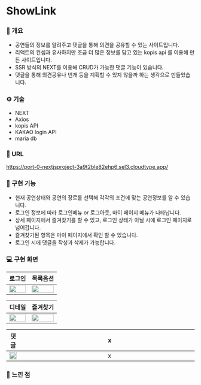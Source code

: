 # ShowLink

### :memo: 개요
- 공연들의 정보를 알려주고 댓글을 통해 의견을 공유할 수 있는 사이트입니다.
- 리액트의 컨셉과 유사하지만 조금 더 많은 정보를 담고 있는 kopis api 를 이용해 만든 사이트입니다.
- SSR 방식의 NEXT를 이용해 CRUD가 가능한 댓글 기능이 있습니다.
- 댓글을 통해 의견공유나 번개 등을 계획할 수 있지 않을까 하는 생각으로 만들었습니다.

### ⚙️ 기술
- NEXT
- Axios
- kopis API
- KAKAO login API
- maria db

### 🔗 URL
<https://port-0-nextjsproject-3a9t2ble82ehp6.sel3.cloudtype.app/>

### 🧰 구현 기능
- 현재 공연상태와 공연의 장르를 선택해 각각의 조건에 맞는 공연정보를 알 수 있습니다.
- 로그인 정보에 따라 로그인메뉴 or 로그아웃, 마이 페이지 메뉴가 나타납니다.
- 상세 페이지에서 즐겨찾기를 할 수 있고, 로그인 상태가 아닐 시에 로그인 페이지로 넘어갑니다.
- 즐겨찾기된 항목은 마이 페이지에서 확인 할 수 있습니다.
- 로그인 시에 댓글을 작성과 삭제가 가능합니다.

### 💻 구현 화면
|로그인|목록옵션|
|---|---|
|<img width="100%" src="https://user-images.githubusercontent.com/74894952/233289413-05624098-b0ef-4238-9b27-4f151ae73af5.gif"/>|<img width="100%" src="https://user-images.githubusercontent.com/74894952/233289419-dd541648-0d24-4a0b-9bef-bb6687ebfd52.gif"/>|

|디테일|즐겨찾기|
|---|---|
|<img width="100%" src="https://user-images.githubusercontent.com/74894952/233289425-78384010-353b-4c0e-924d-f5c4394a7a10.gif"/>|<img width="100%" src="https://user-images.githubusercontent.com/74894952/233289429-ee20c88c-7f4b-4ac0-afd6-a0918e45c3ad.gif"/>|

|댓글|&nbsp;&nbsp;&nbsp;&nbsp;&nbsp;&nbsp;&nbsp;&nbsp;&nbsp;&nbsp;&nbsp;&nbsp;&nbsp;&nbsp;&nbsp;&nbsp;&nbsp;&nbsp;&nbsp;&nbsp;&nbsp;&nbsp;&nbsp;&nbsp;&nbsp;&nbsp;&nbsp;&nbsp;&nbsp;&nbsp;&nbsp;&nbsp;&nbsp;&nbsp;&nbsp;&nbsp;&nbsp;&nbsp;&nbsp;&nbsp;&nbsp;&nbsp;&nbsp;&nbsp;&nbsp;&nbsp;&nbsp;&nbsp;&nbsp;&nbsp;&nbsp;&nbsp;&nbsp;x&nbsp;&nbsp;&nbsp;&nbsp;&nbsp;&nbsp;&nbsp;&nbsp;&nbsp;&nbsp;&nbsp;&nbsp;&nbsp;&nbsp;&nbsp;&nbsp;&nbsp;&nbsp;&nbsp;&nbsp;&nbsp;&nbsp;&nbsp;&nbsp;&nbsp;&nbsp;&nbsp;&nbsp;&nbsp;&nbsp;&nbsp;&nbsp;&nbsp;&nbsp;&nbsp;&nbsp;&nbsp;&nbsp;&nbsp;&nbsp;&nbsp;&nbsp;&nbsp;&nbsp;&nbsp;&nbsp;&nbsp;&nbsp;&nbsp;&nbsp;&nbsp;&nbsp;&nbsp;&nbsp;|
|---|---|
|<img width="100%" src="https://user-images.githubusercontent.com/74894952/233289435-09e11233-1c76-4b38-84aa-3263fb547778.gif"/>|&nbsp;&nbsp;&nbsp;&nbsp;&nbsp;&nbsp;&nbsp;&nbsp;&nbsp;&nbsp;&nbsp;&nbsp;&nbsp;&nbsp;&nbsp;&nbsp;&nbsp;&nbsp;&nbsp;&nbsp;&nbsp;&nbsp;&nbsp;&nbsp;&nbsp;&nbsp;&nbsp;&nbsp;&nbsp;&nbsp;&nbsp;&nbsp;&nbsp;&nbsp;&nbsp;&nbsp;&nbsp;&nbsp;&nbsp;&nbsp;&nbsp;&nbsp;&nbsp;&nbsp;&nbsp;&nbsp;&nbsp;&nbsp;&nbsp;&nbsp;&nbsp;&nbsp;&nbsp;x&nbsp;&nbsp;&nbsp;&nbsp;&nbsp;&nbsp;&nbsp;&nbsp;&nbsp;&nbsp;&nbsp;&nbsp;&nbsp;&nbsp;&nbsp;&nbsp;&nbsp;&nbsp;&nbsp;&nbsp;&nbsp;&nbsp;&nbsp;&nbsp;&nbsp;&nbsp;&nbsp;&nbsp;&nbsp;&nbsp;&nbsp;&nbsp;&nbsp;&nbsp;&nbsp;&nbsp;&nbsp;&nbsp;&nbsp;&nbsp;&nbsp;&nbsp;&nbsp;&nbsp;&nbsp;&nbsp;&nbsp;&nbsp;&nbsp;&nbsp;&nbsp;&nbsp;&nbsp;&nbsp;|

### 🤔 느낀 점
